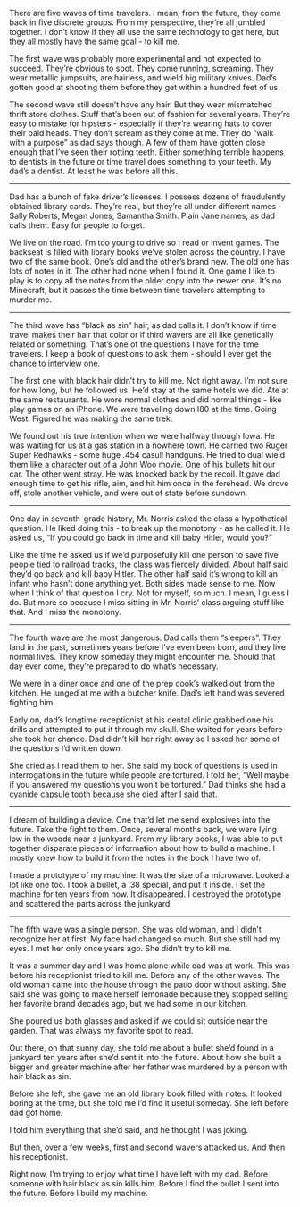 There are five waves of time travelers. I mean, from the future, they come back in five discrete groups. From my perspective, they’re all jumbled together. I don’t know if they all use the same technology to get here, but they all mostly have the same goal - to kill me.

The first wave was probably more experimental and not expected to succeed. They’re obvious to spot. They come running, screaming. They wear metallic jumpsuits, are hairless, and wield big military knives. Dad’s gotten good at shooting them before they get within a hundred feet of us.

The second wave still doesn’t have any hair. But they wear mismatched thrift store clothes. Stuff that’s been out of fashion for several years. They’re easy to mistake for hipsters - especially if they’re wearing hats to cover their bald heads. They don’t scream as they come at me. They do “walk with a purpose” as dad says though. A few of them have gotten close enough that I’ve seen their rotting teeth. Either something terrible happens to dentists in the future or time travel does something to your teeth. My dad’s a dentist. At least he was before all this.

*	*	*

Dad has a bunch of fake driver’s licenses. I possess dozens of fraudulently obtained library cards. They’re real, but they’re all under different names - Sally Roberts, Megan Jones, Samantha Smith. Plain Jane names, as dad calls them. Easy for people to forget.

We live on the road. I’m too young to drive so I read or invent games. The backseat is filled with library books we’ve stolen across the country. I have two of the same book. One’s old and the other’s brand new. The old one has lots of notes in it. The other had none when I found it. One game I like to play is to copy all the notes from the older copy into the newer one. It’s no Minecraft, but it passes the time between time travelers attempting to murder me.

*	*	*

The third wave has “black as sin” hair, as dad calls it. I don’t know if time travel makes their hair that color or if third wavers are all like genetically related or something. That’s one of the questions I have for the time travelers. I keep a book of questions to ask them - should I ever get the chance to interview one.

The first one with black hair didn’t try to kill me. Not right away. I’m not sure for how long, but he followed us. He’d stay at the same hotels we did. Ate at the same restaurants. He wore normal clothes and did normal things - like play games on an iPhone. We were traveling down I80 at the time. Going West. Figured he was making the same trek.

We found out his true intention when we were halfway through Iowa. He was waiting for us at a gas station in a nowhere town. He carried two Ruger Super Redhawks - some huge .454 casull handguns. He tried to dual wield them like a character out of a John Woo movie. One of his bullets hit our car. The other went stray. He was knocked back by the recoil. It gave dad enough time to get his rifle, aim, and hit him once in the forehead. We drove off, stole another vehicle, and were out of state before sundown. 

*	*	*

One day in seventh-grade history, Mr. Norris asked the class a hypothetical question. He liked doing this - to break up the monotony - as he called it. He asked us, “If you could go back in time and kill baby Hitler, would you?”

Like the time he asked us if we’d purposefully kill one person to save five people tied to railroad tracks, the class was fiercely divided. About half said they’d go back and kill baby Hitler. The other half said it’s wrong to kill an infant who hasn’t done anything yet. Both sides made sense to me. Now when I think of that question I cry. Not for myself, so much. I mean, I guess I do. But more so because I miss sitting in Mr. Norris’ class arguing stuff like that. And I miss the monotony.

*	*	*

The fourth wave are the most dangerous. Dad calls them “sleepers”. They land in the past, sometimes years before I’ve even been born, and they live normal lives. They know someday they might encounter me. Should that day ever come, they’re prepared to do what’s necessary.

We were in a diner once and one of the prep cook’s walked out from the kitchen. He lunged at me with a butcher knife. Dad’s left hand was severed fighting him. 

Early on, dad’s longtime receptionist at his dental clinic grabbed one his drills and attempted to put it through my skull. She waited for years before she took her chance. Dad didn’t kill her right away so I asked her some of the questions I’d written down.

She cried as I read them to her. She said my book of questions is used in interrogations in the future while people are tortured. I told her, “Well maybe if you answered my questions you won’t be tortured.” Dad thinks she had a cyanide capsule tooth because she died after I said that.

*	*	*

I dream of building a device. One that’d let me send explosives into the future. Take the fight to them. Once, several months back, we were lying low in the woods near a junkyard. From my library books, I was able to put together disparate pieces of information about how to build a machine. I mostly knew how to build it from the notes in the book I have two of.

I made a prototype of my machine. It was the size of a microwave. Looked a lot like one too. I took a bullet, a .38 special, and put it inside. I set the machine for ten years from now. It disappeared. I destroyed the prototype and scattered the parts across the junkyard.

*	*	*

The fifth wave was a single person. She was old woman, and I didn’t recognize her at first. My face had changed so much. But she still had my eyes. I met her only once years ago. She didn’t try to kill me.

It was a summer day and I was home alone while dad was at work. This was before his receptionist tried to kill me. Before any of the other waves. The old woman came into the house through the patio door without asking. She said she was going to make herself lemonade because they stopped selling her favorite brand decades ago, but we had some in our kitchen.

She poured us both glasses and asked if we could sit outside near the garden. That was always my favorite spot to read.

Out there, on that sunny day, she told me about a bullet she’d found in a junkyard ten years after she’d sent it into the future. About how she built a bigger and greater machine after her father was murdered by a person with hair black as sin.

Before she left, she gave me an old library book filled with notes. It looked boring at the time, but she told me I’d find it useful someday. She left before dad got home.

I told him everything that she’d said, and he thought I was joking.

But then, over a few weeks, first and second wavers attacked us. And then his receptionist.

Right now, I’m trying to enjoy what time I have left with my dad. Before someone with hair black as sin kills him. Before I find the bullet I sent into the future. Before I build my machine. 




